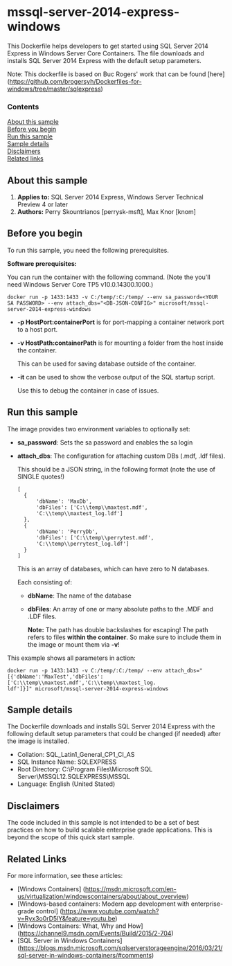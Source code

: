 # mssql-server-2014-express-windows
This Dockerfile helps developers to get started using SQL Server 2014 Express in Windows Server Core Containers. The file downloads and installs SQL Server 2014 Express with the default setup parameters.

Note: This dockerfile is based on Buc Rogers' work that can be found [here] (https://github.com/brogersyh/Dockerfiles-for-windows/tree/master/sqlexpress)

### Contents

[About this sample](#about-this-sample)<br/>
[Before you begin](#before-you-begin)<br/>
[Run this sample](#run-this-sample)<br/>
[Sample details](#sample-details)<br/>
[Disclaimers](#disclaimers)<br/>
[Related links](#related-links)<br/>

<a name=about-this-sample></a>

## About this sample

1. **Applies to:** SQL Server 2014 Express, Windows Server Technical Preview 4 or later
5. **Authors:** Perry Skountrianos [perrysk-msft], Max Knor [knom]

<a name=before-you-begin></a>

## Before you begin

To run this sample, you need the following prerequisites.

**Software prerequisites:**

You can run the container with the following command. 
(Note the you'll need Windows Server Core TP5 v10.0.14300.1000.)

```` 
docker run -p 1433:1433 -v C:/temp/:C:/temp/ --env sa_password=<YOUR SA PASSWORD> --env attach_dbs="<DB-JSON-CONFIG>" microsoft/mssql-server-2014-express-windows
```` 

- **-p HostPort:containerPort** is for port-mapping a container network port to a host port.
- **-v HostPath:containerPath** is for mounting a folder from the host inside the container. 

  This can be used for saving database outside of the container.

- **-it** can be used to show the verbose output of the SQL startup script.

  Use this to debug the container in case of issues.

<a name=run-this-sample></a>

## Run this sample

The image provides two environment variables to optionally set: </br>
- **sa_password**: Sets the sa password and enables the sa login
- **attach_dbs**: The configuration for attaching custom DBs (.mdf, .ldf files).

  This should be a JSON string, in the following format (note the use of SINGLE quotes!)
  ``` 
  [
	{
		'dbName': 'MaxDb',
		'dbFiles': ['C:\\temp\\maxtest.mdf',
		'C:\\temp\\maxtest_log.ldf']
	},
	{
		'dbName': 'PerryDb',
		'dbFiles': ['C:\\temp\\perrytest.mdf',
		'C:\\temp\\perrytest_log.ldf']
	}
  ]
  ``` 

  This is an array of databases, which can have zero to N databases.
  
  Each consisting of:
  - **dbName**: The name of the database
  - **dbFiles**: An array of one or many absolute paths to the .MDF and .LDF files.
	
	**Note:**
	The path has double backslashes for escaping!
	The path refers to files **within the container**. So make sure to include them in the image or mount them via **-v**!
		

This example shows all parameters in action:	
```
docker run -p 1433:1433 -v C:/temp/:C:/temp/ --env attach_dbs="[{'dbName':'MaxTest','dbFiles':['C:\\temp\\maxtest.mdf','C:\\temp\\maxtest_log.
ldf']}]" microsoft/mssql-server-2014-express-windows
```
	
<a name=sample-details></a>

## Sample details

The Dockerfile downloads and installs SQL Server 2014 Express with the following default setup parameters that could be changed (if needed) after the image is installed.
- Collation: SQL_Latin1_General_CP1_CI_AS
- SQL Instance Name: SQLEXPRESS
- Root Directory: C:\Program Files\Microsoft SQL Server\MSSQL12.SQLEXPRESS\MSSQL
- Language: English (United Stated)

<a name=disclaimers></a>

## Disclaimers
The code included in this sample is not intended to be a set of best practices on how to build scalable enterprise grade applications. This is beyond the scope of this quick start sample.

<a name=related-links></a>

## Related Links
<!-- Links to more articles. Remember to delete "en-us" from the link path. -->

For more information, see these articles:
- [Windows Containers] (https://msdn.microsoft.com/en-us/virtualization/windowscontainers/about/about_overview)
- [Windows-based containers: Modern app development with enterprise-grade control] (https://www.youtube.com/watch?v=Ryx3o0rD5lY&feature=youtu.be)
- [Windows Containers: What, Why and How] (https://channel9.msdn.com/Events/Build/2015/2-704)
- [SQL Server in Windows Containers] (https://blogs.msdn.microsoft.com/sqlserverstorageengine/2016/03/21/sql-server-in-windows-containers/#comments)
